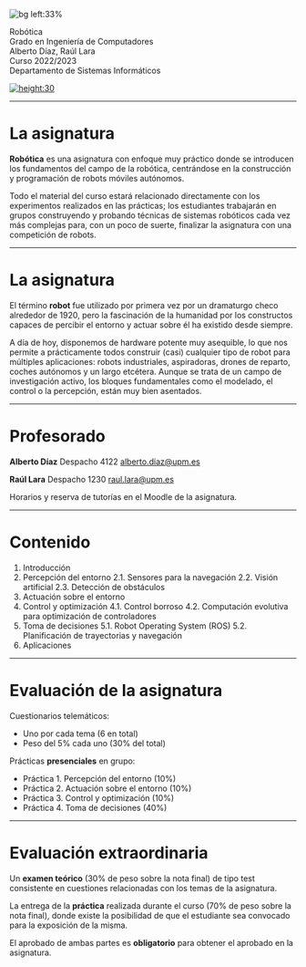 <!--
marp        : true
auto-scaling:
    - true
    - fittingHeader
    - math
    - code
paginate        : true
theme           : hegel
title           : Robótica
author          : Raúl Lara Cabrera
description     : Presentación de la asignatura Robótica
-->
<!-- _class: titlepage -->
![bg left:33%](https://images.unsplash.com/photo-1562758778-e5638b5b6607?ixlib=rb-1.2.1&ixid=MnwxMjA3fDB8MHxwaG90by1wYWdlfHx8fGVufDB8fHx8&auto=format&fit=crop&w=627&q=80)

<div class="title">Robótica</div>
<div class="subtitle">Grado en Ingeniería de Computadores</div>
<div class="author">Alberto Díaz, Raúl Lara</div>
<div class="date">Curso 2022/2023</div>
<div class="organization">Departamento de Sistemas Informáticos</div>

[![height:30](https://img.shields.io/badge/License-CC%20BY--NC--SA%204.0-informational.svg)](https://creativecommons.org/licenses/by-nc-sa/4.0/)

---

# La asignatura

**Robótica** es una asignatura con enfoque muy práctico donde se introducen los fundamentos del campo de la robótica, centrándose en la construcción y programación de robots móviles autónomos.

Todo el material del curso estará relacionado directamente con los experimentos realizados en las prácticas; los estudiantes trabajarán en grupos construyendo y probando técnicas de sistemas robóticos cada vez más complejas para, con un poco de suerte, finalizar la asignatura con una competición de robots.

---

# La asignatura

El término **robot** fue utilizado por primera vez por un dramaturgo checo alrededor de 1920, pero la fascinación de la humanidad por los constructos capaces de percibir el entorno y actuar sobre él ha existido desde siempre.

A día de hoy, disponemos de hardware potente muy asequible, lo que nos permite a prácticamente todos construir (casi) cualquier tipo de robot para múltiples aplicaciones: robots industriales, aspiradoras, drones de reparto, coches autónomos y un largo etcétera. Aunque se trata de un campo de investigación activo, los bloques fundamentales como el modelado, el control o la percepción, están muy bien asentados.

---

# Profesorado

**Alberto Díaz**
Despacho 4122
alberto.diaz@upm.es

**Raúl Lara**
Despacho 1230
raul.lara@upm.es

Horarios y reserva de tutorías en el Moodle de la asignatura.

---

# Contenido

1. Introducción
2. Percepción del entorno
  2.1. Sensores para la navegación
  2.2. Visión artificial
  2.3. Detección de obstáculos
3. Actuación sobre el entorno
4. Control y optimización
  4.1. Control borroso
  4.2. Computación evolutiva para optimización de controladores
5. Toma de decisiones
  5.1. Robot Operating System (ROS)
  5.2. Planificación de trayectorias y navegación
6. Aplicaciones

---

# Evaluación de la asignatura

Cuestionarios telemáticos:

* Uno por cada tema (6 en total)
* Peso del 5% cada uno (30% del total)

Prácticas **presenciales** en grupo:

* Práctica 1. Percepción del entorno (10%)
* Práctica 2. Actuación sobre el entorno (10%)
* Práctica 3. Control y optimización (10%)
* Práctica 4. Toma de decisiones (40%)

---

# Evaluación extraordinaria

Un **examen teórico** (30% de peso sobre la nota final) de tipo test consistente en cuestiones relacionadas con los temas de la asignatura.

La entrega de la **práctica** realizada durante el curso (70% de peso sobre la nota final), donde existe la posibilidad de que el estudiante sea convocado para la exposición de la misma.

El aprobado de ambas partes es **obligatorio** para obtener el aprobado en la asignatura.
